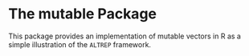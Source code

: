 # The mutable Package

This package provides an implementation of mutable vectors in R as a
simple illustration of the `ALTREP` framework.
